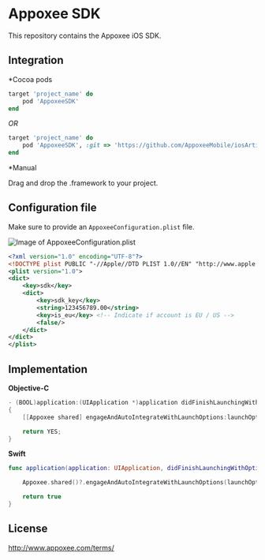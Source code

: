 Appoxee SDK
===========
This repository contains the Appoxee iOS SDK.

Integration
-----------

*Cocoa pods

```ruby
target 'project_name' do
    pod 'AppoxeeSDK'
end
```

*OR*


```ruby
target 'project_name' do
    pod 'AppoxeeSDK', :git => 'https://github.com/AppoxeeMobile/iosArtifacts.git', :tag => '4.0.13'
end
```

*Manual

Drag and drop the .framework to your project.


Configuration file
------------------

Make sure to provide an ```AppoxeeConfiguration.plist``` file.

![Image of AppoxeeConfiguration.plist](https://s3.amazonaws.com/download.appoxee.com/sdk/Images/AppoxeeConfigurationPlist.png)

```xml
<?xml version="1.0" encoding="UTF-8"?>
<!DOCTYPE plist PUBLIC "-//Apple//DTD PLIST 1.0//EN" "http://www.apple.com/DTDs/PropertyList-1.0.dtd">
<plist version="1.0">
<dict>
    <key>sdk</key>
    <dict>
        <key>sdk_key</key>
        <string>123456789.00</string>
        <key>is_eu</key> <!-- Indicate if account is EU / US -->
        <false/>
    </dict>
</dict>
</plist>
```

Implementation
--------------

**Objective-C**
```objective-c
- (BOOL)application:(UIApplication *)application didFinishLaunchingWithOptions:(NSDictionary *)launchOptions
{
    [[Appoxee shared] engageAndAutoIntegrateWithLaunchOptions:launchOptions andDelegate:nil];

    return YES;
}
```

**Swift**
```swift
func application(application: UIApplication, didFinishLaunchingWithOptions launchOptions: [NSObject: AnyObject]?) -> Bool {

    Appoxee.shared()?.engageAndAutoIntegrateWithLaunchOptions(launchOptions, andDelegate: nil);

    return true
}
```

License
-------
http://www.appoxee.com/terms/

